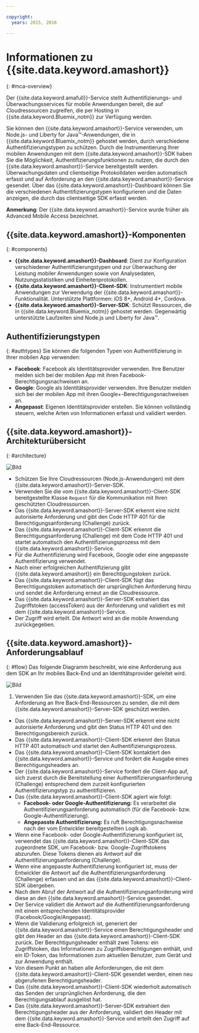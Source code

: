 ```yaml
---

copyright:
  years: 2015, 2016

---
```


# Informationen zu {{site.data.keyword.amashort}}
{: #mca-overview}

Der {{site.data.keyword.amafull}}-Service stellt Authentifizierungs- und Überwachungsservices für mobile Anwendungen bereit, die auf Cloudressourcen zugreifen, die per Hosting in {{site.data.keyword.Bluemix_notm}} zur Verfügung werden.

Sie können den {{site.data.keyword.amashort}}-Service verwenden, um Node.js- und Liberty for Java&trade;-Anwendungen, die in {{site.data.keyword.Bluemix_notm}} gehostet werden, durch verschiedene Authentifizierungstypen zu schützen. Durch die Instrumentierung Ihrer mobilen Anwendungen mit dem {{site.data.keyword.amashort}}-SDK haben Sie die Möglichkeit, Authentifizierungsfunktionen zu nutzen, die durch den {{site.data.keyword.amashort}}-Service bereitgestellt werden. Überwachungsdaten und clientseitige Protokolldaten werden automatisch erfasst und auf Anforderung an den {{site.data.keyword.amashort}}-Service gesendet. Über das {{site.data.keyword.amashort}}-Dashboard können Sie die verschiedenen Authentifizierungstypen konfigurieren und die Daten anzeigen, die durch das clientseitige SDK erfasst werden.

**Anmerkung**: Der {{site.data.keyword.amashort}}-Service wurde früher als Advanced Mobile Access bezeichnet.

## {{site.data.keyword.amashort}}-Komponenten
{: #components}

* **{{site.data.keyword.amashort}}-Dashboard**: Dient zur Konfiguration verschiedener Authentifizierungstypen und zur Überwachung der Leistung mobiler Anwendungen sowie von Analysedaten, Nutzungsstatistiken und Einheitenprotokollen.
* **{{site.data.keyword.amashort}}-Client-SDK**: Instrumentiert mobile Anwendungen zur Verwendung der {{site.data.keyword.amashort}}-Funktionalität. Unterstützte Plattformen: iOS 8+, Android 4+, Cordova.
* **{{site.data.keyword.amashort}}-Server-SDK**: Schützt Ressourcen, die in {{site.data.keyword.Bluemix_notm}} gehostet werden. Gegenwärtig unterstützte Laufzeiten sind Node.js und Liberty for Java&trade;.

## Authentifizierungstypen
{: #authtypes}
Sie können die folgenden Typen von Authentifizierung in Ihrer mobilen App verwenden:
* **Facebook**: Facebook als Identitätsprovider verwenden. Ihre Benutzer melden sich bei der mobilen App mit ihren Facebook-Berechtigungsnachweisen an.
* **Google**: Google als Identitätsprovider verwenden. Ihre Benutzer melden sich bei der mobilen App mit ihren Google+-Berechtigungsnachweisen an.
* **Angepasst**: Eigenen Identitätsprovider erstellen. Sie können vollständig steuern, welche Arten von Informationen erfasst und validiert werden.

## {{site.data.keyword.amashort}}-Architekturübersicht
{: #architecture}

![Bild](images/mca-overview.jpg)

* Schützen Sie Ihre Cloudressourcen (Node.js-Anwendungen) mit dem {{site.data.keyword.amashort}}-Server-SDK.
* Verwenden Sie die vom {{site.data.keyword.amashort}}-Client-SDK bereitgestellte Klasse `Request` für die Kommunikation mit Ihren geschützten Cloudressourcen.
* Das {{site.data.keyword.amashort}}-Server-SDK erkennt eine nicht autorisierte Anforderung und gibt den Code HTTP 401 für die Berechtigungsanforderung (Challenge) zurück.
* Das {{site.data.keyword.amashort}}-Client-SDK erkennt die Berechtigungsanforderung (Challenge) mit dem Code HTTP 401 und startet automatisch den Authentifizierungsprozess mit dem {{site.data.keyword.amashort}}-Service.
* Für die Authentifizierung wird Facebook, Google oder eine angepasste Authentifizierung verwendet.
* Nach einer erfolgreichen Authentifizierung gibt {{site.data.keyword.amashort}} ein Berechtigungstoken zurück.
* Das {{site.data.keyword.amashort}}-Client-SDK fügt das Berechtigungstoken automatisch der ursprünglichen Anforderung hinzu und sendet die Anforderung erneut an die Cloudressource.
* Das {{site.data.keyword.amashort}}-Server-SDK extrahiert das Zugriffstoken (accessToken) aus der Anforderung und validiert es mit dem {{site.data.keyword.amashort}}-Service.
* Der Zugriff wird erteilt.  Die Antwort wird an die mobile Anwendung zurückgegeben.

## {{site.data.keyword.amashort}}-Anforderungsablauf
{: #flow}
Das folgende Diagramm beschreibt, wie eine Anforderung aus dem SDK an Ihr mobiles Back-End und an Identitätsprovider geleitet wird.

![Bild](images/mca-sequence-overview.jpg)

1. Verwenden Sie das {{site.data.keyword.amashort}}-SDK, um eine Anforderung an Ihre Back-End-Ressourcen zu senden, die mit dem {{site.data.keyword.amashort}}-Server-SDK geschützt werden.
* Das {{site.data.keyword.amashort}}-Server-SDK erkennt eine nicht autorisierte Anforderung und gibt den Status HTTP 401 und den Berechtigungsbereich zurück.
* Das {{site.data.keyword.amashort}}-Client-SDK erkennt den Status HTTP 401 automatisch und startet den Authentifizierungsprozess.
* Das {{site.data.keyword.amashort}}-Client-SDK kontaktiert den {{site.data.keyword.amashort}}-Service und fordert die Ausgabe eines Berechtigungsheaders an.
* Der {{site.data.keyword.amashort}}-Service fordert die Client-App auf, sich zuerst durch die Bereitstellung einer Authentifizierungsanforderung (Challenge) entsprechend dem zurzeit konfigurierten Authentifizierungstyp zu authentifizieren.
* Das {{site.data.keyword.amashort}}-Client-SDK agiert wie folgt:
   *  **Facebook- oder Google-Authentifizierung:** Es verarbeitet die Authentifizierungsanforderung automatisch (für die Facebook- bzw. Google-Authentifizierung).
   * **Angepasste Authentifizierung:** Es ruft Berechtigungsnachweise nach der vom Entwickler bereitgestellten Logik ab.
* Wenn eine Facebook- oder Google-Authentifizierung konfiguriert ist, verwendet das {{site.data.keyword.amashort}}-Client-SDK das zugeordnete SDK, um Facebook- bzw. Google-Zugriffstokens abzurufen. Diese Tokens dienen als Antwort auf die Authentifizierungsanforderung (Challenge).
* Wenn eine angepasste Authentifizierung konfiguriert ist, muss der Entwickler die Antwort auf die Authentifizierungsanforderung (Challenge) erfassen und an das {{site.data.keyword.amashort}}-Client-SDK übergeben.
* Nach dem Abruf der Antwort auf die Authentifizierungsanforderung wird diese an den {{site.data.keyword.amashort}}-Service gesendet.
* Der Service validiert die Antwort auf die Authentifizierungsanforderung mit einem entsprechenden Identitätsprovider (Facebook/Google/Angepasst).
* Wenn die Validierung erfolgreich ist, generiert der {{site.data.keyword.amashort}}-Service einen Berechtigungsheader und gibt den Header an das {{site.data.keyword.amashort}}-Client-SDK zurück. Der Berechtigungsheader enthält zwei Tokens: ein Zugriffstoken, das Informationen zu Zugriffsberechtigungen enthält, und ein ID-Token, das Informationen zum aktuellen Benutzer, zum Gerät und zur Anwendung enthält.
* Von diesem Punkt an haben alle Anforderungen, die mit dem {{site.data.keyword.amashort}}-Client-SDK gesendet werden, einen neu abgerufenen Berechtigungsheader.
* Das {{site.data.keyword.amashort}}-Client-SDK wiederholt automatisch das Senden der ursprünglichen Anforderung, die den Berechtigungsablauf ausgelöst hat.
* Das {{site.data.keyword.amashort}}-Server-SDK extrahiert den Berechtigungsheader aus der Anforderung, validiert den Header mit dem {{site.data.keyword.amashort}}-Service und erteilt den Zugriff auf eine Back-End-Ressource.
